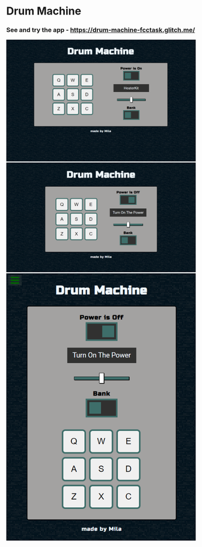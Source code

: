 # Drum Machine

### See and try the app - https://drum-machine-fcctask.glitch.me/
![home page](https://github.com/LyudmilaNevedomskaya/drum-machine-freecodecamp/blob/main/docs/Screenshot%20(14).png)
![power off](https://github.com/LyudmilaNevedomskaya/drum-machine-freecodecamp/blob/main/docs/Screenshot%20(15).png)
![mobile size](https://github.com/LyudmilaNevedomskaya/drum-machine-freecodecamp/blob/main/docs/Screenshot%20(16).png)
